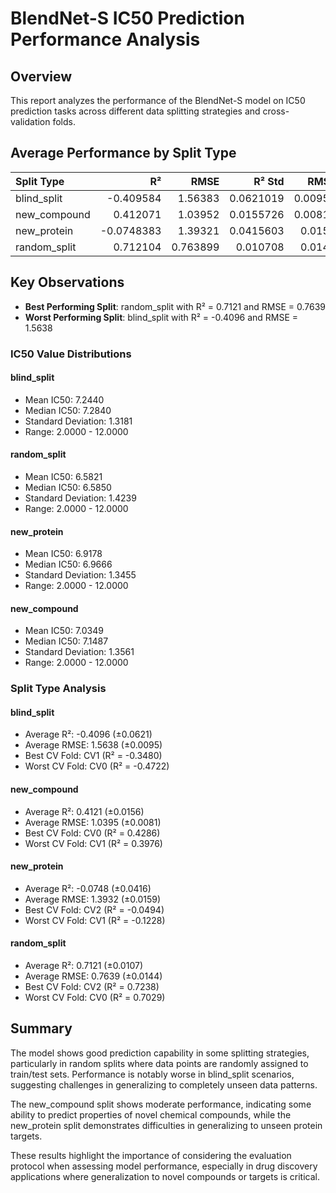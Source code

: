 # BlendNet-S IC50 Prediction Performance Analysis

## Overview
This report analyzes the performance of the BlendNet-S model on IC50 prediction tasks across different data splitting strategies and cross-validation folds.

## Average Performance by Split Type

| Split Type   |         R² |     RMSE |    R² Std |   RMSE Std |
|:-------------|-----------:|---------:|----------:|-----------:|
| blind_split  | -0.409584  | 1.56383  | 0.0621019 | 0.00954879 |
| new_compound |  0.412071  | 1.03952  | 0.0155726 | 0.00813268 |
| new_protein  | -0.0748383 | 1.39321  | 0.0415603 | 0.0158605  |
| random_split |  0.712104  | 0.763899 | 0.010708  | 0.0144412  |

## Key Observations

- **Best Performing Split**: random_split with R² = 0.7121 and RMSE = 0.7639
- **Worst Performing Split**: blind_split with R² = -0.4096 and RMSE = 1.5638

### IC50 Value Distributions

#### blind_split
- Mean IC50: 7.2440
- Median IC50: 7.2840
- Standard Deviation: 1.3181
- Range: 2.0000 - 12.0000

#### random_split
- Mean IC50: 6.5821
- Median IC50: 6.5850
- Standard Deviation: 1.4239
- Range: 2.0000 - 12.0000

#### new_protein
- Mean IC50: 6.9178
- Median IC50: 6.9666
- Standard Deviation: 1.3455
- Range: 2.0000 - 12.0000

#### new_compound
- Mean IC50: 7.0349
- Median IC50: 7.1487
- Standard Deviation: 1.3561
- Range: 2.0000 - 12.0000

### Split Type Analysis

#### blind_split
- Average R²: -0.4096 (±0.0621)
- Average RMSE: 1.5638 (±0.0095)
- Best CV Fold: CV1 (R² = -0.3480)
- Worst CV Fold: CV0 (R² = -0.4722)

#### new_compound
- Average R²: 0.4121 (±0.0156)
- Average RMSE: 1.0395 (±0.0081)
- Best CV Fold: CV0 (R² = 0.4286)
- Worst CV Fold: CV1 (R² = 0.3976)

#### new_protein
- Average R²: -0.0748 (±0.0416)
- Average RMSE: 1.3932 (±0.0159)
- Best CV Fold: CV2 (R² = -0.0494)
- Worst CV Fold: CV1 (R² = -0.1228)

#### random_split
- Average R²: 0.7121 (±0.0107)
- Average RMSE: 0.7639 (±0.0144)
- Best CV Fold: CV2 (R² = 0.7238)
- Worst CV Fold: CV0 (R² = 0.7029)

## Summary

The model shows good prediction capability in some splitting strategies, particularly in random splits where data points are randomly assigned to train/test sets. Performance is notably worse in blind_split scenarios, suggesting challenges in generalizing to completely unseen data patterns.

The new_compound split shows moderate performance, indicating some ability to predict properties of novel chemical compounds, while the new_protein split demonstrates difficulties in generalizing to unseen protein targets.

These results highlight the importance of considering the evaluation protocol when assessing model performance, especially in drug discovery applications where generalization to novel compounds or targets is critical.
